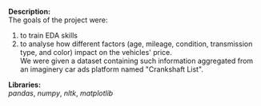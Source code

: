 **Description:**\
The goals of the project were: 
1) to train EDA skills 
2) to analyse how different factors (age, mileage, condition, transmission type, and color) impact on the vehicles' price.  
We were given a dataset containing such information aggregated from an imaginery car ads platform named "Crankshaft List".

**Libraries:**\
*pandas*, *numpy*, *nltk*, *matplotlib*
